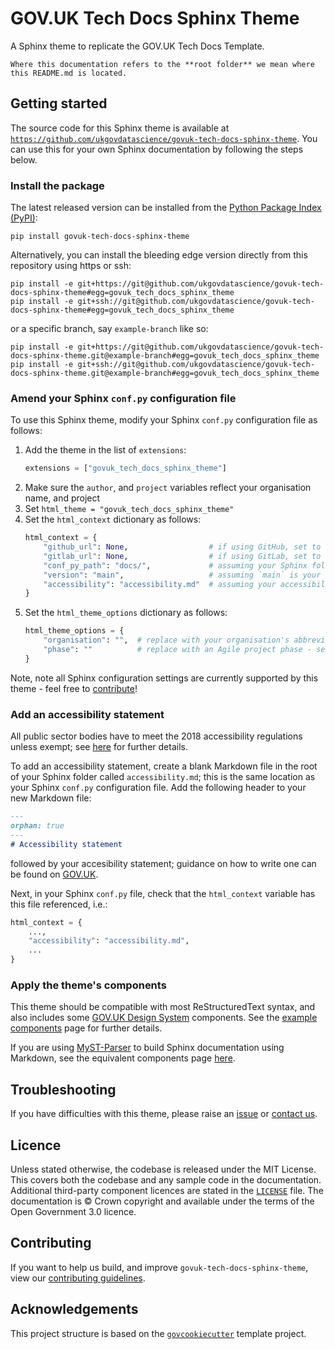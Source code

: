 # GOV.UK Tech Docs Sphinx Theme

A Sphinx theme to replicate the GOV.UK Tech Docs Template.

```{warning}
Where this documentation refers to the **root folder** we mean where this README.md is located.
```

## Getting started

The source code for this Sphinx theme is available at
[`https://github.com/ukgovdatascience/govuk-tech-docs-sphinx-theme`][repository]. You can use this for your own Sphinx
documentation by following the steps below.

### Install the package

The latest released version can be installed from the [Python Package Index (PyPI)][pypi]:

```shell
pip install govuk-tech-docs-sphinx-theme
```

Alternatively, you can install the bleeding edge version directly from this repository using https or ssh:

```shell
pip install -e git+https://git@github.com/ukgovdatascience/govuk-tech-docs-sphinx-theme#egg=govuk_tech_docs_sphinx_theme
pip install -e git+ssh://git@github.com/ukgovdatascience/govuk-tech-docs-sphinx-theme#egg=govuk_tech_docs_sphinx_theme
```

or a specific branch, say `example-branch` like so:

```shell
pip install -e git+https://git@github.com/ukgovdatascience/govuk-tech-docs-sphinx-theme.git@example-branch#egg=govuk_tech_docs_sphinx_theme
pip install -e git+ssh://git@github.com/ukgovdatascience/govuk-tech-docs-sphinx-theme.git@example-branch#egg=govuk_tech_docs_sphinx_theme
```


### Amend your Sphinx `conf.py` configuration file

To use this Sphinx theme, modify your Sphinx `conf.py` configuration file as follows:

1. Add the theme in the list of `extensions`:
   ```python
   extensions = ["govuk_tech_docs_sphinx_theme"]
   ```
2. Make sure the `author`, and `project` variables reflect your organisation name, and project
3. Set `html_theme = "govuk_tech_docs_sphinx_theme"`
4. Set the `html_context` dictionary as follows:
   ```python
   html_context = {
       "github_url": None,                  # if using GitHub, set to the URL of your repository as a string
       "gitlab_url": None,                  # if using GitLab, set to the URL of your repository as a string
       "conf_py_path": "docs/",             # assuming your Sphinx folder is called `docs`
       "version": "main",                   # assuming `main` is your repository's default branch
       "accessibility": "accessibility.md"  # assuming your accessibility statement is at `docs/accessibility.md`
   }
   ```
5. Set the `html_theme_options` dictionary as follows:
   ```python
   html_theme_options = {
       "organisation": "",  # replace with your organisation's abbreviation (ideally) or name - long text may not look nice
       "phase": ""          # replace with an Agile project phase - see https://www.gov.uk/service-manual/agile-delivery
   }
   ```

Note, note all Sphinx configuration settings are currently supported by this theme - feel free to
[contribute](#contributing)!

### Add an accessibility statement

All public sector bodies have to meet the 2018 accessibility regulations unless exempt; see
[here][govuk-accessibility] for further details.

To add an accessibility statement, create a blank Markdown file in the root of your Sphinx folder called
`accessibility.md`; this is the same location as your Sphinx `conf.py` configuration file. Add the following header to
your new Markdown file:

```markdown
---
orphan: true
---
# Accessibility statement
```

followed by your accesibility statement; guidance on how to write one can be found on
[GOV.UK][govuk-example-accessibility].

Next, in your Sphinx `conf.py` file, check that the `html_context` variable has this file referenced, i.e.:

```python
html_context = {
    ...,
    "accessibility": "accessibility.md",
    ...
}
```

### Apply the theme's components

This theme should be compatible with most ReStructuredText syntax, and also includes some
[GOV.UK Design System][govuk-design] components. See the [example components][docs-example-components-rest] page for
further details.

If you are using [MyST-Parser][myst] to build Sphinx documentation using Markdown, see the equivalent components page
[here][docs-example-components-md].

## Troubleshooting

If you have difficulties with this theme, please raise an [issue][repository-issues] or [contact us][email].

## Licence

Unless stated otherwise, the codebase is released under the MIT License. This covers both the codebase and any sample
code in the documentation. Additional third-party component licences are stated in the [`LICENSE`][license] file. The
documentation is © Crown copyright and available under the terms of the Open Government 3.0 licence.

## Contributing

If you want to help us build, and improve `govuk-tech-docs-sphinx-theme`, view our
[contributing guidelines][contributing].

## Acknowledgements

This project structure is based on the [`govcookiecutter`][govcookiecutter] template project.

[contributing]: ./docs/contributor_guide/CONTRIBUTING.md
[docs-example-components-md]: ./docs/example_components/markdown.md
[docs-example-components-rest]: ./docs/example_components/restructuredtext.rst
[docs-loading-environment-variables]: docs/contributor_guide/loading_environment_variables.md
[email]: mailto:gds-data-science@digital.cabinet-office.gov.uk
[govcookiecutter]: https://github.com/ukgovdatascience/govcookiecutter
[govuk-accessibility]: https://www.gov.uk/guidance/accessibility-requirements-for-public-sector-websites-and-apps
[govuk-design]: https://design-system.service.gov.uk/
[govuk-example-accessibility]: https://www.gov.uk/government/publications/sample-accessibility-statement/sample-accessibility-statement-for-a-fictional-public-sector-website
[license]: https://github.com/ukgovdatascience/govuk-tech-docs-sphinx-theme/blob/main/LICENSE
[myst]: https://myst-parser.readthedocs.io/en/latest/
[pre-commit]: https://pre-commit.com/
[pypi]: https://pypi.org/project/govuk-tech-docs-sphinx-theme/
[repository]: https://github.com/ukgovdatascience/govuk-tech-docs-sphinx-theme
[repository-issues]: https://github.com/ukgovdatascience/govuk-tech-docs-sphinx-theme/issues/new
[sphinx-quickstart]: https://www.sphinx-doc.org/en/master/usage/quickstart.html#setting-up-the-documentation-sources
